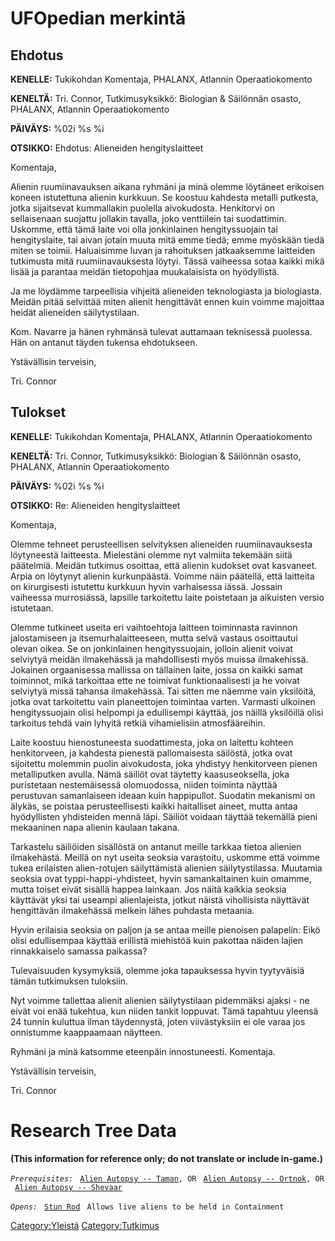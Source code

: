 # UFOpedian merkintä

## Ehdotus

**KENELLE:** Tukikohdan Komentaja, PHALANX, Atlannin Operaatiokomento

**KENELTÄ:** Tri. Connor, Tutkimusyksikkö: Biologian & Säilönnän osasto,
PHALANX, Atlannin Operaatiokomento

**PÄIVÄYS:** %02i %s %i

**OTSIKKO:** Ehdotus: Alieneiden hengityslaitteet

Komentaja,

Alienin ruumiinavauksen aikana ryhmäni ja minä olemme löytäneet
erikoisen koneen istutettuna alienin kurkkuun. Se koostuu kahdesta
metalli putkesta, jotka sijaitsevat kummallakin puolella aivokudosta.
Henkitorvi on sellaisenaan suojattu jollakin tavalla, joko venttiilein
tai suodattimin. Uskomme, että tämä laite voi olla jonkinlainen
hengityssuojain tai hengityslaite, tai aivan jotain muuta mitä emme
tiedä; emme myöskään tiedä miten se toimii. Haluaisimme luvan ja
rahoituksen jatkaaksemme laitteiden tutkimusta mitä ruumiinavauksesta
löytyi. Tässä vaiheessa sotaa kaikki mikä lisää ja parantaa meidän
tietopohjaa muukalaisista on hyödyllistä.

Ja me löydämme tarpeellisia vihjeitä alieneiden teknologiasta ja
biologiasta. Meidän pitää selvittää miten alienit hengittävät ennen kuin
voimme majoittaa heidät alieneiden säilytystilaan.

Kom. Navarre ja hänen ryhmänsä tulevat auttamaan teknisessä puolessa.
Hän on antanut täyden tukensa ehdotukseen.

Ystävällisin terveisin,

Tri. Connor

## Tulokset

**KENELLE:** Tukikohdan Komentaja, PHALANX, Atlannin Operaatiokomento

**KENELTÄ:** Tri. Connor, Tutkimusyksikkö: Biologian & Säilönnän osasto,
PHALANX, Atlannin Operaatiokomento

**PÄIVÄYS:** %02i %s %i

**OTSIKKO:** Re: Alieneiden hengityslaitteet

Komentaja,

Olemme tehneet perusteellisen selvityksen alieneiden ruumiinavauksesta
löytyneestä laitteesta. Mielestäni olemme nyt valmiita tekemään siitä
päätelmiä. Meidän tutkimus osoittaa, että alienin kudokset ovat
kasvaneet. Arpia on löytynyt alienin kurkunpäästä. Voimme näin päätellä,
että laitteita on kirurgisesti istutettu kurkkuun hyvin varhaisessa
iässä. Jossain vaiheessa murrosiässä, lapsille tarkoitettu laite
poistetaan ja aikuisten versio istutetaan.

Olemme tutkineet useita eri vaihtoehtoja laitteen toiminnasta ravinnon
jalostamiseen ja itsemurhalaitteeseen, mutta selvä vastaus osoittautui
olevan oikea. Se on jonkinlainen hengityssuojain, jolloin alienit voivat
selviytyä meidän ilmakehässä ja mahdollisesti myös muissa ilmakehissä.
Jokainen orgaanisessa mallissa on tällainen laite, jossa on kaikki samat
toiminnot, mikä tarkoittaa ette ne toimivat funktionaalisesti ja he
voivat selviytyä missä tahansa ilmakehässä. Tai sitten me näemme vain
yksilöitä, jotka ovat tarkoitettu vain planeettojen toimintaa varten.
Varmasti ulkoinen hengityssuojain olisi helpompi ja edullisempi käyttää,
jos näillä yksilöillä olisi tarkoitus tehdä vain lyhyitä retkiä
vihamielisiin atmosfääreihin.

Laite koostuu hienostuneesta suodattimesta, joka on laitettu kohteen
henkitorveen, ja kahdesta pienestä pallomaisesta säilöstä, jotka ovat
sijoitettu molemmin puolin aivokudosta, joka yhdistyy henkitorveen
pienen metalliputken avulla. Nämä säiliöt ovat täytetty kaasuseoksella,
joka puristetaan nestemäisessä olomuodossa, niiden toiminta näyttää
perustuvan samanlaiseen ideaan kuin happipullot. Suodatin mekanismi on
älykäs, se poistaa perusteellisesti kaikki haitalliset aineet, mutta
antaa hyödyllisten yhdisteiden mennä läpi. Säiliöt voidaan täyttää
tekemällä pieni mekaaninen napa alienin kaulaan takana.

Tarkastelu säiliöiden sisällöstä on antanut meille tarkkaa tietoa
alienien ilmakehästä. Meillä on nyt useita seoksia varastoitu, uskomme
että voimme tukea erilaisten alien-rotujen säilyttämistä alienien
säilytystilassa. Muutamia seoksia ovat typpi-happi-yhdisteet, hyvin
samankaltainen kuin omamme, mutta toiset eivät sisällä happea lainkaan.
Jos näitä kaikkia seoksia käyttävät yksi tai useampi alienlajeista,
jotkut näistä vihollisista näyttävät hengittävän ilmakehässä melkein
lähes puhdasta metaania.

Hyvin erilaisia seoksia on paljon ja se antaa meille pienoisen
palapelin: Eikö olisi edullisempaa käyttää erillistä miehistöä kuin
pakottaa näiden lajien rinnakkaiselo samassa paikassa?

Tulevaisuuden kysymyksiä, olemme joka tapauksessa hyvin tyytyväisiä
tämän tutkimuksen tuloksiin.

Nyt voimme tallettaa alienit alienien säilytystilaan pidemmäksi ajaksi -
ne eivät voi enää tukehtua, kun niiden tankit loppuvat. Tämä tapahtuu
yleensä 24 tunnin kuluttua ilman täydennystä, joten viivästyksiin ei ole
varaa jos onnistumme kaappaamaan näytteen.

Ryhmäni ja minä katsomme eteenpäin innostuneesti. Komentaja.

Ystävällisin terveisin,

Tri. Connor

# Research Tree Data

**(This information for reference only; do not translate or include
in-game.)**

*`Prerequisites:`*
` `[`Alien Autopsy -- Taman`](Aliens/Taman "wikilink")`, OR`
` `[`Alien Autopsy -- Ortnok`](Aliens/Ortnok "wikilink")`, OR`
` `[`Alien Autopsy -- Shevaar`](Aliens/Shevaar "wikilink")

*`Opens:`*
` `[`Stun Rod`](Equipment/Secondary_Weapons/Stun_Rod "wikilink")
` Allows live aliens to be held in Containment`

[Category:Yleistä](Category:Yleistä "wikilink")
[Category:Tutkimus](Category:Tutkimus "wikilink")